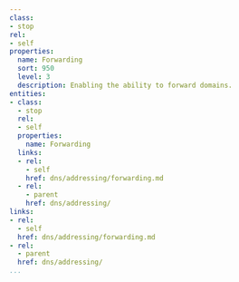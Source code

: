 ```yaml
---
class:
- stop
rel:
- self
properties:
  name: Forwarding
  sort: 950
  level: 3
  description: Enabling the ability to forward domains.
entities:
- class:
  - stop
  rel:
  - self
  properties:
    name: Forwarding
  links:
  - rel:
    - self
    href: dns/addressing/forwarding.md
  - rel:
    - parent
    href: dns/addressing/
links:
- rel:
  - self
  href: dns/addressing/forwarding.md
- rel:
  - parent
  href: dns/addressing/
...
```

